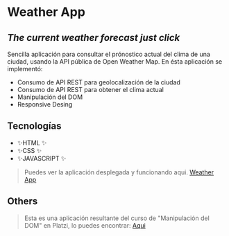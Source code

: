 # Weather App
## _The current weather forecast just click_
Sencilla aplicación para consultar el prónostico actual del clima de una ciudad, usando la API pública de Open Weather Map.
En ésta aplicación se implementó:
- Consumo de API REST para geolocalización de la ciudad
- Consumo de API REST para obtener el clima actual
- Manipulación del DOM
- Responsive Desing


## Tecnologías

- ✨HTML ✨
- ✨CSS ✨
- ✨JAVASCRIPT ✨


> Puedes ver la aplicación desplegada y funcionando aqui. [Weather App](https://platzi.com/cursos/dom/)


## Others

> Esta es una aplicación resultante del curso de "Manipulación del DOM" en Platzi, lo puedes encontrar: [Aqui](https://platzi.com/cursos/dom/)

